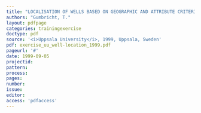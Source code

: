 ```yaml
---
title: "LOCALISATION OF WELLS BASED ON GEOGRAPHIC AND ATTRIBUTE CRITERIA"
authors: "Gumbricht, T."
layout: pdfpage
categories: trainingexercise
doctype: pdf
source: '<i>Uppsala University</i>, 1999, Uppsala, Sweden'
pdf: exercise_uu_well-location_1999.pdf
pageurl: '#'
date: 1999-09-05
projectid:
pattern:
process:
pages:
number:
issue:
editor:
access: 'pdfaccess'
---
```


